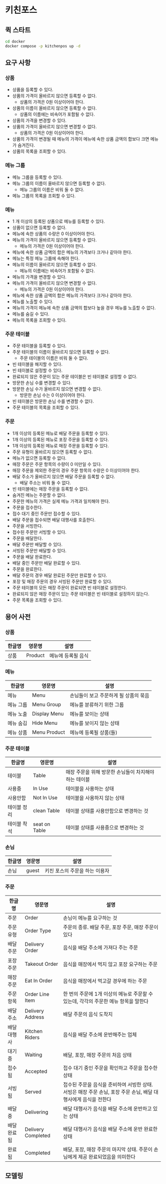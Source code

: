 # 키친포스

## 퀵 스타트

```sh
cd docker
docker compose -p kitchenpos up -d
```

## 요구 사항

### 상품

- 상품을 등록할 수 있다.
- 상품의 가격이 올바르지 않으면 등록할 수 없다.
    - 상품의 가격은 0원 이상이어야 한다.
- 상품의 이름이 올바르지 않으면 등록할 수 없다.
    - 상품의 이름에는 비속어가 포함될 수 없다.
- 상품의 가격을 변경할 수 있다.
- 상품의 가격이 올바르지 않으면 변경할 수 없다.
    - 상품의 가격은 0원 이상이어야 한다.
- 상품의 가격이 변경될 때 메뉴의 가격이 메뉴에 속한 상품 금액의 합보다 크면 메뉴가 숨겨진다.
- 상품의 목록을 조회할 수 있다.

### 메뉴 그룹

- 메뉴 그룹을 등록할 수 있다.
- 메뉴 그룹의 이름이 올바르지 않으면 등록할 수 없다.
    - 메뉴 그룹의 이름은 비워 둘 수 없다.
- 메뉴 그룹의 목록을 조회할 수 있다.

### 메뉴

- 1 개 이상의 등록된 상품으로 메뉴를 등록할 수 있다.
- 상품이 없으면 등록할 수 없다.
- 메뉴에 속한 상품의 수량은 0 이상이어야 한다.
- 메뉴의 가격이 올바르지 않으면 등록할 수 없다.
    - 메뉴의 가격은 0원 이상이어야 한다.
- 메뉴에 속한 상품 금액의 합은 메뉴의 가격보다 크거나 같아야 한다.
- 메뉴는 특정 메뉴 그룹에 속해야 한다.
- 메뉴의 이름이 올바르지 않으면 등록할 수 없다.
    - 메뉴의 이름에는 비속어가 포함될 수 없다.
- 메뉴의 가격을 변경할 수 있다.
- 메뉴의 가격이 올바르지 않으면 변경할 수 없다.
    - 메뉴의 가격은 0원 이상이어야 한다.
- 메뉴에 속한 상품 금액의 합은 메뉴의 가격보다 크거나 같아야 한다.
- 메뉴를 노출할 수 있다.
- 메뉴의 가격이 메뉴에 속한 상품 금액의 합보다 높을 경우 메뉴를 노출할 수 없다.
- 메뉴를 숨길 수 있다.
- 메뉴의 목록을 조회할 수 있다.

### 주문 테이블

- 주문 테이블을 등록할 수 있다.
- 주문 테이블의 이름이 올바르지 않으면 등록할 수 없다.
    - 주문 테이블의 이름은 비워 둘 수 없다.
- 빈 테이블을 해지할 수 있다.
- 빈 테이블로 설정할 수 있다.
- 완료되지 않은 주문이 있는 주문 테이블은 빈 테이블로 설정할 수 없다.
- 방문한 손님 수를 변경할 수 있다.
- 방문한 손님 수가 올바르지 않으면 변경할 수 없다.
    - 방문한 손님 수는 0 이상이어야 한다.
- 빈 테이블은 방문한 손님 수를 변경할 수 없다.
- 주문 테이블의 목록을 조회할 수 있다.

### 주문

- 1개 이상의 등록된 메뉴로 배달 주문을 등록할 수 있다.
- 1개 이상의 등록된 메뉴로 포장 주문을 등록할 수 있다.
- 1개 이상의 등록된 메뉴로 매장 주문을 등록할 수 있다.
- 주문 유형이 올바르지 않으면 등록할 수 없다.
- 메뉴가 없으면 등록할 수 없다.
- 매장 주문은 주문 항목의 수량이 0 미만일 수 있다.
- 매장 주문을 제외한 주문의 경우 주문 항목의 수량은 0 이상이어야 한다.
- 배달 주소가 올바르지 않으면 배달 주문을 등록할 수 없다.
    - 배달 주소는 비워 둘 수 없다.
- 빈 테이블에는 매장 주문을 등록할 수 없다.
- 숨겨진 메뉴는 주문할 수 없다.
- 주문한 메뉴의 가격은 실제 메뉴 가격과 일치해야 한다.
- 주문을 접수한다.
- 접수 대기 중인 주문만 접수할 수 있다.
- 배달 주문을 접수되면 배달 대행사를 호출한다.
- 주문을 서빙한다.
- 접수된 주문만 서빙할 수 있다.
- 주문을 배달한다.
- 배달 주문만 배달할 수 있다.
- 서빙된 주문만 배달할 수 있다.
- 주문을 배달 완료한다.
- 배달 중인 주문만 배달 완료할 수 있다.
- 주문을 완료한다.
- 배달 주문의 경우 배달 완료된 주문만 완료할 수 있다.
- 포장 및 매장 주문의 경우 서빙된 주문만 완료할 수 있다.
- 주문 테이블의 모든 매장 주문이 완료되면 빈 테이블로 설정한다.
- 완료되지 않은 매장 주문이 있는 주문 테이블은 빈 테이블로 설정하지 않는다.
- 주문 목록을 조회할 수 있다.

## 용어 사전



### 상품
| 한글명 | 영문명 | 설명 |
| --- | --- | --- |
| 상품 | Product |  메뉴에 등록될 음식 |

### 메뉴
| 한글명   | 영문명          | 설명                    |
|-------|--------------|-----------------------|
| 메뉴    | Menu         | 손님들이 보고 주문하게 될 상품의 묶음 |
| 메뉴 그룹 | Menu Group   | 메뉴를 분류하기 위한 그룹        |
| 메뉴 노출 | Display Menu | 메뉴를 보이는 상태            |
| 메뉴 숨김 | Hide Menu    | 메뉴를 보이지 않는 상태         |
| 메뉴 상품 | Menu Product | 메뉴에 등록될 상품(들)         |

### 주문 테이블
| 한글명    | 영문명           | 설명 |
|--------|---------------| --- |
| 테이블    | Table         | 매장 주문을 위해 방문한 손님들이 차지해야하는 테이블 |
| 사용중    | In Use        | 테이블을 사용하는 상태 |
| 사용안함   | Not In Use    | 테이블을 사용하지 않는 상태 |
| 테이블 정리 | clean Table   | 테이블 상태를 사용안함으로 변경하는 것 |
| 테이블 착석 | seat on Table | 테이블 상태를 사용중으로 변경하는 것 |

### 손님
| 한글명 | 영문명 | 설명 |
| --- | --- | --- |
| 손님 | guest | 키친 포스의 주문을 하는 이용자 |

### 주문
| 한글명    | 영문명                | 설명 |
|--------|--------------------| --- |
| 주문     | Order              | 손님이 메뉴를 요구하는 것 |
| 주문 유형  | Order Type         | 주문의 종류. 배달 주문, 포장 주문, 매장 주문이 있다 |
| 배달 주문  | Delivery Order     | 음식을 배달 주소에 가져다 주는 주문 |
| 포장 주문  | Takeout Order      | 음식을 매장에서 먹지 않고 포장 요구하는 주문 |
| 매장 주문  | Eat In Order       | 음식을 매장에서 먹고갈 경우에 하는 주문 |
| 주문 항목  | Order Line Item    | 한 번의 주문에 1개 이상의 메뉴로 주문할 수 있는데, 각각의 주문한 메뉴 항목을 말한다 |
| 배달 주소  | Delivery Address   | 배달 주문의 음식 도착지 |
| 배달 대행사 | Kitchen Riders     | 음식을 배달 주소에 운반해주는 업체 |
| 대기중    | Waiting            | 배달, 포장, 매장 주문의 처음 상태 |
| 접수됨    | Accepted           | 접수 대기 중인 주문을 확인하고 주문을 접수한 상태 |
| 서빙됨    | Served             | 접수된 주문을 음식을 준비하여 서빙한 상태. 서빙은 매장 주문 손님, 포장 주문 손님, 배달 대행사에게 음식을 전한다 |
| 배달중    | Delivering         | 배달 대행사가 음식을 배달 주소에 운반하고 있는 상태 |
| 배달 완료됨 | Delivery Completed | 배달 대행사가 음식을 배달 주소에 운반 완료한 상태 |
| 완료됨    | Completed          | 배달, 포장, 매장 주문의 마지막 상태. 주문이 손님에게 제공 완료되었음을 의미한다 |


## 모델링
